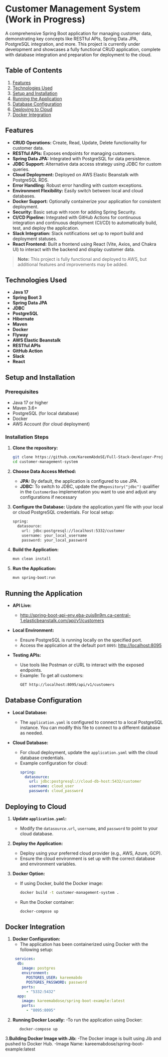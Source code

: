 # Customer Management System (Work in Progress)

A comprehensive Spring Boot application for managing customer data, demonstrating key concepts like RESTful APIs, Spring Data JPA, PostgreSQL integration, and more. This project is currently under development and showcases a fully functional CRUD application, complete with database integration and preparation for deployment to the cloud.

## Table of Contents
1. [Features](#features)
2. [Technologies Used](#technologies-used)
3. [Setup and Installation](#setup-and-installation)
4. [Running the Application](#running-the-application)
5. [Database Configuration](#database-configuration)
6. [Deploying to Cloud](#deploying-to-cloud)
7. [Docker Integration](#docker-integration)

## Features

- **CRUD Operations:** Create, Read, Update, Delete functionality for customer data.
- **RESTful APIs:** Exposes endpoints for managing customers.
- **Spring Data JPA:** Integrated with PostgreSQL for data persistence.
- **JDBC Support:** Alternative data access strategy using JDBC for custom queries.
- **Cloud Deployment:** Deployed on AWS Elastic Beanstalk with PostgreSQL RDS.
- **Error Handling:** Robust error handling with custom exceptions.
- **Environment Flexibility:** Easily switch between local and cloud databases.
- **Docker Support:** Optionally containerize your application for consistent deployment.
- **Security:** Basic setup with room for adding Spring Security.
- **CI/CD Pipeline:** Integrated with GitHub Actions for continuous integration and continuous deployment (CI/CD) to automatically build, test, and deploy the application.
- **Slack Integration:** Slack notifications set up to report build and deployment statuses.
- **React Frontend:** Built a frontend using React (Vite, Axios, and Chakra UI) to interact with the backend and display customer data.

> **Note:** This project is fully functional and deployed to AWS, but additional features and improvements may be added.

## Technologies Used

- **Java 17**
- **Spring Boot 3**
- **Spring Data JPA**
- **JDBC**
- **PostgreSQL**
- **Hibernate**
- **Maven**
- **Docker**
- **Flyway**
- **AWS Elastic Beanstalk**
- **RESTful APIs**
- **GitHub Action**
- **Slack**
- **React**

## Setup and Installation

### Prerequisites

- Java 17 or higher
- Maven 3.6+
- PostgreSQL (for local database)
- Docker
- AWS Account (for cloud deployment)

### Installation Steps

1. **Clone the repository:**
   ```bash
   git clone https://github.com/KareemAbdoSE/Full-Stack-Developer-Project.git
   cd customer-management-system
2. **Choose Data Access Method:**
   - **JPA:** By default, the application is configured to use JPA.
   - **JDBC:** To switch to JDBC, update the `@Repository("jdbc")` qualifier in the `CustomerDao` implementation you want to use and adjust any configurations if necessary

3. **Configure the Database:**
  Update the application.yaml file with your local or cloud PostgreSQL credentials.
  For local setup:
   ```bash
   spring:
     datasource:
       url: jdbc:postgresql://localhost:5332/customer
       username: your_local_username
       password: your_local_password
4. **Build the Application:**
   ```bash
   mvn clean install
5. **Run the Application:**
   ```bash
   mvn spring-boot:run

## Running the Application

- **API Live:**
  - http://spring-boot-api-env.eba-zujs8n9m.ca-central-1.elasticbeanstalk.com/api/v1/customers

- **Local Environment:**
  - Ensure PostgreSQL is running locally on the specified port.
  - Access the application at the default port `8095`: [http://localhost:8095](http://localhost:8095)

- **Testing APIs:**
  - Use tools like Postman or cURL to interact with the exposed endpoints.
  - Example: To get all customers:
    ```bash
    GET http://localhost:8095/api/v1/customers
    ```
## Database Configuration

- **Local Database:**
  - The `application.yaml` is configured to connect to a local PostgreSQL instance. You can modify this file to connect to a different database as needed.

- **Cloud Database:**
  - For cloud deployment, update the `application.yaml` with the cloud database credentials.
  - Example configuration for cloud:
    ```yaml
    spring:
      datasource:
        url: jdbc:postgresql://cloud-db-host:5432/customer
        username: cloud_user
        password: cloud_password
    ```
## Deploying to Cloud

1. **Update `application.yaml`:**
   - Modify the `datasource.url`, `username`, and `password` to point to your cloud database.

2. **Deploy the Application:**
   - Deploy using your preferred cloud provider (e.g., AWS, Azure, GCP).
   - Ensure the cloud environment is set up with the correct database and environment variables.

3. **Docker Option:**
   - If using Docker, build the Docker image:
     ```bash
     docker build -t customer-management-system .
     ```
   - Run the Docker container:
     ```bash
     docker-compose up
     ```
## Docker Integration

1. **Docker Configuration:**
   - The application has been containerized using Docker with the following setup:
   ```yaml
    services:
     db:
       image: postgres
       environment:
         POSTGRES_USER: kareemabdo
         POSTGRES_PASSWORD: password
       ports:
         - "5332:5432"
     app:
       image: kareemabdose/spring-boot-example:latest
       ports:
         - "8095:8095"
    ```
2. **Running Docker Locally:**
   -To run the application using Docker:
   ```
      docker-compose up
   ```
3.**Building Docker Image with Jib:**
   -The Docker image is built using Jib and pushed to Docker Hub.
   -Image Name: kareemabdose/spring-boot-example:latest
